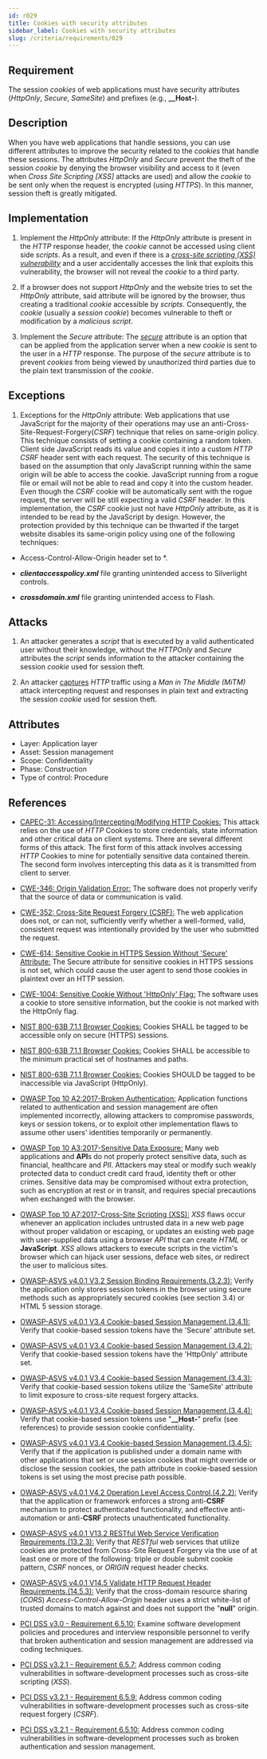 ```yaml
---
id: r029
title: Cookies with security attributes
sidebar_label: Cookies with security attributes
slug: /criteria/requirements/029
---
```


## Requirement

The session *cookies* of web applications
must have security attributes
(*HttpOnly*, *Secure*, *SameSite*)
and prefixes (e.g., **__Host-**).

## Description

When you have web applications
that handle sessions,
you can use different attributes
to improve the security related to the *cookies*
that handle these sessions.
The attributes *HttpOnly* and *Secure*
prevent the theft of the session *cookie*
by denying the browser visibility
and access to it
(even when *Cross Site Scripting [XSS]*
attacks are used)
and allow the *cookie* to be sent only
when the request is encrypted (using *HTTPS*).
In this manner,
session theft is greatly mitigated.

## Implementation

1. Implement the *HttpOnly* attribute:
If the *HttpOnly* attribute
is present in the *HTTP* response header,
the *cookie* cannot be accessed using client side *scripts*.
As a result,
and even if there is a
[*cross-site scripting (XSS) vulnerability*](https://cwe.mitre.org/data/definitions/87.html)
and a user accidentally accesses the link
that exploits this vulnerability,
the browser will not reveal the *cookie*
to a third party.

1. If a browser does not support *HttpOnly*
and the website tries to set the *HttpOnly* attribute,
said attribute will be ignored by the browser,
thus creating a traditional *cookie*
accessible by *scripts*.
Consequently,
the *cookie* (usually a *session cookie*)
becomes vulnerable to theft
or modification by a *malicious script*.

1. Implement the *Secure* attribute:
The [*secure*](https://cwe.mitre.org/data/definitions/614.html) attribute
is an option that can be applied
from the application server
when a new *cookie* is sent to the user
in a *HTTP* response.
The purpose of the *secure* attribute
is to prevent *cookies*
from being viewed
by unauthorized third parties
due to the plain text transmission
of the *cookie*.

## Exceptions

1. Exceptions for the *HttpOnly* attribute:
Web applications that use JavaScript
for the majority of their operations
may use an anti-Cross-Site-Request-Forgery(*CSRF*) technique
that relies on same-origin policy.
This technique consists
of setting a cookie containing a random token.
Client side JavaScript reads its value
and copies it into a custom *HTTP CSRF* header
sent with each request.
The security of this technique
is based on the assumption
that only JavaScript running within the same origin
will be able to access the cookie.
JavaScript running from a rogue file
or email will not be able to read
and copy it into the custom header.
Even though the *CSRF* cookie
will be automatically sent
with the rogue request,
the server will be still expecting
a valid *CSRF* header.
In this implementation,
the *CSRF* cookie
just not have *HttpOnly* attribute,
as it is intended to be read
by the JavaScript by design.
However,
the protection provided
by this technique
can be thwarted if the target website
disables its same-origin policy
using one of the following techniques:

- Access-Control-Allow-Origin header set to *.

- ***clientaccesspolicy.xml*** file granting unintended access
to Silverlight controls.

- ***crossdomain.xml*** file granting unintended access to Flash.

## Attacks

1. An attacker generates a *script*
that is executed
by a valid authenticated user
without their knowledge,
without the *HTTPOnly* and *Secure* attributes
the *script* sends information to the attacker
containing the session *cookie* used
for session theft.

1. An attacker [captures](https://puppet.com/security/cve/cve-2013-4964)
*HTTP* traffic using a *Man in The Middle (MiTM)* attack
intercepting request and responses in plain text
and extracting the session *cookie* used
for session theft.

## Attributes

- Layer: Application layer
- Asset: Session management
- Scope: Confidentiality
- Phase: Construction
- Type of control: Procedure

## References

- [CAPEC-31: Accessing/Intercepting/Modifying HTTP Cookies:](http://capec.mitre.org/data/definitions/31.html)
This attack relies on the use of *HTTP* Cookies
to store credentials,
state information and other critical data
on client systems.
There are several different forms of this attack.
The first form of this attack
involves accessing *HTTP* Cookies to mine
for potentially sensitive data contained therein.
The second form involves intercepting this data
as it is transmitted
from client to server.

- [CWE-346: Origin Validation Error:](https://cwe.mitre.org/data/definitions/346.html)
The software does not properly verify
that the source of data
or communication is valid.

- [CWE-352: Cross-Site Request Forgery (CSRF):](https://cwe.mitre.org/data/definitions/352.html)
The web application does not,
or can not,
sufficiently verify
whether a well-formed, valid,
consistent request
was intentionally provided by the user
who submitted the request.

- [CWE-614: Sensitive Cookie in HTTPS Session Without 'Secure' Attribute:](https://cwe.mitre.org/data/definitions/614.html)
The Secure attribute
for sensitive cookies in HTTPS sessions
is not set,
which could cause the user agent
to send those cookies in plaintext
over an HTTP session.

- [CWE-1004: Sensitive Cookie Without 'HttpOnly' Flag:](https://cwe.mitre.org/data/definitions/1004.html)
The software uses a cookie
to store sensitive information,
but the cookie is not marked
with the HttpOnly flag.

- [NIST 800-63B 7.1.1 Browser Cookies:](https://pages.nist.gov/800-63-3/sp800-63b.html)
Cookies SHALL be tagged
to be accessible only
on secure (HTTPS) sessions.

- [NIST 800-63B 7.1.1 Browser Cookies:](https://pages.nist.gov/800-63-3/sp800-63b.html)
Cookies SHALL be accessible
to the minimum practical set
of hostnames and paths.

- [NIST 800-63B 7.1.1 Browser Cookies:](https://pages.nist.gov/800-63-3/sp800-63b.html)
Cookies SHOULD be tagged
to be inaccessible via JavaScript (HttpOnly).

- [OWASP Top 10 A2:2017-Broken Authentication:](https://owasp.org/www-project-top-ten/OWASP_Top_Ten_2017/Top_10-2017_A2-Broken_Authentication)
Application functions related to
authentication and session management
are often implemented incorrectly,
allowing attackers to compromise passwords,
keys or session tokens,
or to exploit other implementation flaws
to assume other users' identities
temporarily or permanently.

- [OWASP Top 10 A3:2017-Sensitive Data Exposure:](https://owasp.org/www-project-top-ten/OWASP_Top_Ten_2017/Top_10-2017_A3-Sensitive_Data_Exposure)
Many web applications and **API**s
do not properly protect sensitive data,
such as financial,
healthcare and *PII*.
Attackers may steal
or modify such weakly protected data
to conduct credit card fraud,
identity theft or other crimes.
Sensitive data
may be compromised without extra protection,
such as encryption at rest or in transit,
and requires special precautions
when exchanged with the browser.

- [OWASP Top 10 A7:2017-Cross-Site Scripting (XSS):](https://owasp.org/www-project-top-ten/OWASP_Top_Ten_2017/Top_10-2017_A7-Cross-Site_Scripting_(XSS))
*XSS* flaws occur
whenever an application includes untrusted data
in a new web page without proper validation
or escaping,
or updates an existing web page
with user-supplied data
using a browser *API*
that can create *HTML* or **JavaScript**.
*XSS* allows attackers
to execute scripts in the victim's browser
which can hijack user sessions,
deface web sites,
or redirect the user
to malicious sites.

- [OWASP-ASVS v4.0.1 V3.2 Session Binding Requirements.(3.2.3):](https://owasp.org/www-pdf-archive/OWASP_Application_Security_Verification_Standard_4.0-en.pdf)
Verify the application only stores
session tokens in the browser
using secure methods
such as appropriately secured cookies (see section 3.4)
or HTML 5 session storage.

- [OWASP-ASVS v4.0.1 V3.4 Cookie-based Session Management.(3.4.1):](https://owasp.org/www-pdf-archive/OWASP_Application_Security_Verification_Standard_4.0-en.pdf)
Verify that cookie-based session tokens
have the 'Secure' attribute set.

- [OWASP-ASVS v4.0.1 V3.4 Cookie-based Session Management.(3.4.2):](https://owasp.org/www-pdf-archive/OWASP_Application_Security_Verification_Standard_4.0-en.pdf)
Verify that cookie-based session tokens
have the 'HttpOnly' attribute set.

- [OWASP-ASVS v4.0.1 V3.4 Cookie-based Session Management.(3.4.3):](https://owasp.org/www-pdf-archive/OWASP_Application_Security_Verification_Standard_4.0-en.pdf)
Verify that cookie-based session tokens
utilize the 'SameSite' attribute
to limit exposure to cross-site request forgery attacks.

- [OWASP-ASVS v4.0.1 V3.4 Cookie-based Session Management.(3.4.4):](https://owasp.org/www-pdf-archive/OWASP_Application_Security_Verification_Standard_4.0-en.pdf)
Verify that cookie-based session tokens
use "**__Host-**" prefix (see references)
to provide session cookie confidentiality.

- [OWASP-ASVS v4.0.1 V3.4 Cookie-based Session Management.(3.4.5):](https://owasp.org/www-pdf-archive/OWASP_Application_Security_Verification_Standard_4.0-en.pdf)
Verify that if the application
is published under a domain name
with other applications
that set or use session cookies
that might override or disclose
the session cookies,
the path attribute
in cookie-based session tokens is set
using the most precise path possible.

- [OWASP-ASVS v4.0.1 V4.2 Operation Level Access Control.(4.2.2):](https://owasp.org/www-pdf-archive/OWASP_Application_Security_Verification_Standard_4.0-en.pdf)
Verify that the application
or framework enforces a strong anti-**CSRF**
mechanism to protect authenticated functionality,
and effective anti-automation
or anti-**CSRF** protects
unauthenticated functionality.

- [OWASP-ASVS v4.0.1 V13.2 RESTful Web Service Verification Requirements.(13.2.3):](https://owasp.org/www-pdf-archive/OWASP_Application_Security_Verification_Standard_4.0-en.pdf)
Verify that *RESTful* web services
that utilize cookies are protected
from Cross-Site Request Forgery
via the use of at least one or more of the following:
triple or double submit cookie pattern,
*CSRF* nonces,
or *ORIGIN* request header checks.

- [OWASP-ASVS v4.0.1 V14.5 Validate HTTP Request Header Requirements.(14.5.3):](https://owasp.org/www-pdf-archive/OWASP_Application_Security_Verification_Standard_4.0-en.pdf)
Verify that the cross-domain resource sharing (*CORS*)
*Access-Control-Allow-Origin* header
uses a strict white-list
of trusted domains to match against
and does not support the "**null**" origin.

- [PCI DSS v3.0 - Requirement 6.5.10:](https://pcinetwork.org/forum/index.php?threads/pci-dss-3-0-6-5-10-broken-authentication-and-session-management.667/)
Examine software development policies
and procedures
and interview responsible personnel
to verify that broken authentication
and session management are addressed
via coding techniques.

- [PCI DSS v3.2.1 - Requirement 6.5.7:](https://www.pcisecuritystandards.org/documents/PCI_DSS_v3-2-1.pdf)
Address common coding vulnerabilities
in software-development processes
such as cross-site scripting (*XSS*).

- [PCI DSS v3.2.1 - Requirement 6.5.9:](https://www.pcisecuritystandards.org/documents/PCI_DSS_v3-2-1.pdf)
Address common coding vulnerabilities
in software-development processes
such as cross-site request forgery (*CSRF*).

- [PCI DSS v3.2.1 - Requirement 6.5.10:](https://www.pcisecuritystandards.org/documents/PCI_DSS_v3-2-1.pdf)
Address common coding vulnerabilities
in software-development processes
such as broken authentication
and session management.
